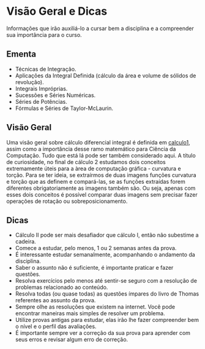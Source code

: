# Visão Geral e Dicas

Informações que irão auxiliá-lo a cursar bem a disciplina e a compreender sua importância para o curso.

## Ementa

- Técnicas de Integração. 
- Aplicações da Integral Definida (cálculo da área e volume de sólidos de revolução).
- Integrais Impróprias. 
- Sucessões e Séries Numéricas. 
- Séries de Potências.
- Fórmulas e Séries de Taylor-McLaurin.

## Visão Geral
Uma visão geral sobre cálculo diferencial integral é definida em [calculo1](https://github.com/OpenDevUFCG/Tamburetei/blob/master/calculo1/visaoGeralEDicas.md#vis%C3%A3o-geral), assim como a importância desse ramo matemático para Ciência da Computação. Tudo que está lá pode ser também considerado aqui. 
A título de curiosidade, no final de cálculo 2 estudamos dois conceitos extremamente úteis para a àrea de computação gráfica - curvatura e torção. Para se ter ideia, se extraírmos de duas imagens funções curvatura e torção que as definem e compará-las, se as funções extraídas forem diferentes obrigatoriamente as imagens também são. Ou seja, apenas com esses dois conceitos é possível comparar duas imagens sem precisar fazer operações de rotação ou sobreposicionamento. 

## Dicas
- Cálculo II pode ser mais desafiador que cálculo I, então não subestime a cadeira.
- Comece a estudar, pelo menos, 1 ou 2 semanas antes da prova. 
- É interessante estudar semanalmente, acompanhando o andamento da disciplina. 
- Saber o assunto não é suficiente, é importante praticar e fazer questões. 
- Resolva exercícios pelo menos até sentir-se seguro com a resolução de problemas relacionado ao conteúdo.
- Resolva todas (ou quase todas) as questões ímpares do livro de Thomas referentes ao assunto da prova.
- Sempre olhe as resoluções que existem na internet. Você pode encontrar maneiras mais simples de resolver um problema.
- Utilize provas antigas para estudar, elas irão lhe fazer compreender bem o nível e o perfil das avaliações.
- É importante sempre ver a correção da sua prova para aprender com seus erros e revisar algum erro de correção.
